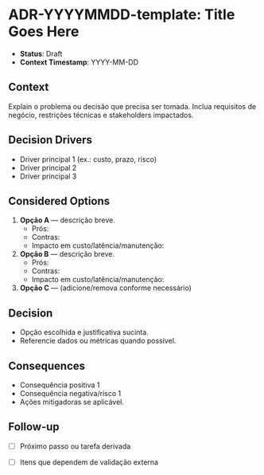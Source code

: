 # ADR-YYYYMMDD-template: Title Goes Here

- **Status**: Draft
- **Context Timestamp**: YYYY-MM-DD

## Context
Explain o problema ou decisão que precisa ser tomada. Inclua requisitos de negócio, restrições técnicas e stakeholders impactados.

## Decision Drivers
- Driver principal 1 (ex.: custo, prazo, risco)
- Driver principal 2
- Driver principal 3

## Considered Options
1. **Opção A** — descrição breve.
   - Prós:
   - Contras:
   - Impacto em custo/latência/manutenção:
2. **Opção B** — descrição breve.
   - Prós:
   - Contras:
   - Impacto em custo/latência/manutenção:
3. **Opção C** — (adicione/remova conforme necessário)

## Decision
- Opção escolhida e justificativa sucinta.
- Referencie dados ou métricas quando possível.

## Consequences
- Consequência positiva 1
- Consequência negativa/risco 1
- Ações mitigadoras se aplicável.

## Follow-up
- [ ] Próximo passo ou tarefa derivada
- [ ] Itens que dependem de validação externa

